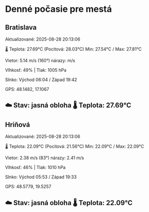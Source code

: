 ﻿# Denné počasie pre mestá

## Bratislava
Aktualizované: 2025-08-28 20:13:06

🌡️ Teplota: 27.69°C 
(Pocitová: 28.03°C)
Min: 27.54°C / Max: 27.81°C

Vietor: 5.14 m/s    (160°) 
nárazy:  m/s

Vlhkosť: 49% | Tlak: 1005 hPa

Slnko: Východ 06:04 / Západ 19:42

GPS: 48.1482, 17.1067

☁️ Stav: jasná obloha        🌡️ Teplota: 27.69°C
---

## Hriňová
Aktualizované: 2025-08-28 20:13:06

🌡️ Teplota: 22.09°C 
(Pocitová: 21.56°C)
Min: 22.09°C / Max: 22.09°C

Vietor: 2.38 m/s (83°)
nárazy: 2.41 m/s

Vlhkosť: 46% | Tlak: 1010 hPa

Slnko: Východ 05:53 / Západ 19:33

GPS: 48.5779, 19.5257

☁️ Stav: jasná obloha        🌡️ Teplota: 22.09°C
---
